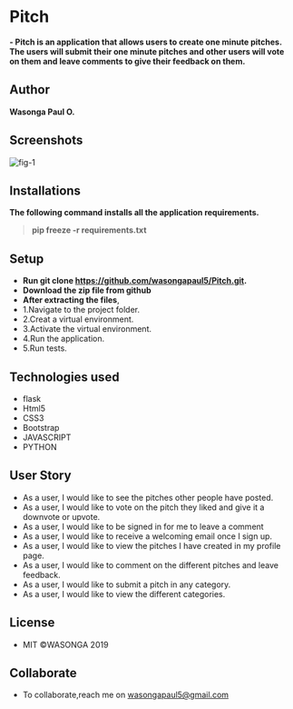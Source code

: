 # Pitch

**- Pitch is an application that allows users to create one minute pitches. The users will submit their one minute pitches and other users will vote on them and leave comments to give their feedback on them.**

## Author

**Wasonga Paul O.**

## Screenshots
![fig-1](file:///home/moringa/Pictures/Screenshot%20from%202019-11-26%2012-08-27.png "fig-1")

## Installations

**The following command installs all the application requirements.**

> **pip freeze -r requirements.txt**

## Setup

- **Run git clone https://github.com/wasongapaul5/Pitch.git.**
- **Download the zip file from github**
- **After extracting the files**,
- 1.Navigate to the project folder.
- 2.Creat a virtual environment.
- 3.Activate the virtual environment.
- 4.Run the application.
- 5.Run tests.

## Technologies used

- flask
- Html5
- CSS3
- Bootstrap
- JAVASCRIPT
- PYTHON

## User Story
- As a user, I would like to see the pitches other people have posted.
- As a user, I would like to vote on the pitch they liked and give it a downvote or upvote.
- As a user, I would like to be signed in for me to leave a comment
- As a user, I would like to receive a welcoming email once I sign up.
- As a user, I would like to view the pitches I have created in my profile page.
- As a user, I would like to comment on the different pitches and leave feedback.
- As a user, I would like to submit a pitch in any category.
- As a user, I would like to view the different categories.

## License
- MIT &copy;WASONGA 2019


## Collaborate
- To collaborate,reach me on wasongapaul5@gmail.com